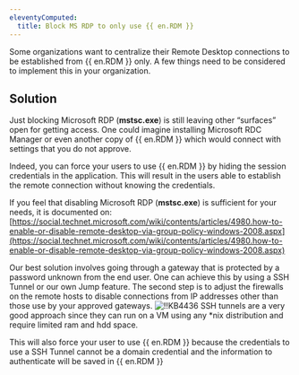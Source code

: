 ```yaml
---
eleventyComputed:
  title: Block MS RDP to only use {{ en.RDM }}
---
```

Some organizations want to centralize their Remote Desktop connections to be established from {{ en.RDM }} only. A few things need to be considered to implement this in your organization.
## Solution
Just blocking Microsoft RDP (**mstsc.exe**) is still leaving other “surfaces” open for getting access. One could imagine installing Microsoft RDC Manager or even another copy of {{ en.RDM }} which would connect with settings that you do not approve.

Indeed, you can force your users to use {{ en.RDM }} by hiding the session credentials in the application. This will result in the users able to establish the remote connection without knowing the credentials.

If you feel that disabling Microsoft RDP (**mstsc.exe**) is sufficient for your needs, it is documented on: [https://social.technet.microsoft.com/wiki/contents/articles/4980.how-to-enable-or-disable-remote-desktop-via-group-policy-windows-2008.aspx](https://social.technet.microsoft.com/wiki/contents/articles/4980.how-to-enable-or-disable-remote-desktop-via-group-policy-windows-2008.aspx)

Our best solution involves going through a gateway that is protected by a password unknown from the end user. One can achieve this by using a SSH Tunnel or our own Jump feature. The second step is to adjust the firewalls on the remote hosts to disable connections from IP addresses other than those use by your approved gateways.
![!!KB4436](https://cdnweb.devolutions.net/docs/en/kb/KB4436.png)
SSH tunnels are a very good approach since they can run on a VM using any *nix distribution and require limited ram and hdd space.

This will also force your user to use {{ en.RDM }} because the credentials to use a SSH Tunnel cannot be a domain credential and the information to authenticate will be saved in {{ en.RDM }}
